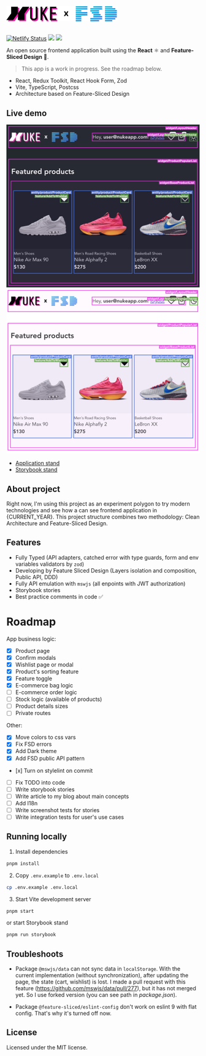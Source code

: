 <picture>
  <source media="(prefers-color-scheme: dark)" srcset="./public/images/logo@dark.png">
  <img alt="Nuke App" width="290px" src="./public/images/logo@light.png">
</picture>
<br />
<br />

[![Netlify Status](https://img.shields.io/netlify/d1054c75-ff07-48af-8017-83083dc30951?style=flat&colorA=000000&colorB=000000)](https://app.netlify.com/sites/nukeapp/deploys) ![](https://img.shields.io/badge/architecture-%20Feature--Sliced%20Design-000000?style=flat) [![](https://img.shields.io/badge/code%20style-Anthony%20Fu-000000?style=flat)](https://github.com/antfu/eslint-config)

An open source frontend application built using the **React** ⚛️ and **Feature-Sliced Design** 🍰.

> This app is a work in progress. See the roadmap below.

- React, Redux Toolkit, React Hook Form, Zod
- Vite, TypeScript, Postcss
- Architecture based on Feature-Sliced Design

## Live demo

![](./public/images/preview@dark.png#gh-dark-mode-only)![](./public/images/preview@light.png#gh-light-mode-only)

- [Application stand](https://nukeapp.netlify.app/)
- [Storybook stand](https://nukeapp-story.netlify.app/)

## About project

Right now, I'm using this project as an experiment polygon to try modern technologies and see how a can see frontend application in {CURRENT_YEAR}. This project structure combines two methodology: Clean Architecture and Feature-Sliced Design.

## Features

- Fully Typed (API adapters, catched error with type guards, form and env variables validators by `zod`)
- Developing by Feature Sliced Design (Layers isolation and composition, Public API, DDD)
- Fully API emulation with `mswjs` (all enpoints with JWT authorization)
- Storybook stories
- Best practice comments in code ✅

# Roadmap

App business logic:

- [x] Product page
- [x] Confirm modals
- [x] Wishlist page or modal
- [x] Product's sorting feature
- [x] Feature toggle
- [x] E-commerce bag logic
- [ ] E-commerce order logic
- [ ] Stock logic (available of products)
- [ ] Product details sizes
- [ ] Private routes

Other:

- [x] Move colors to css vars
- [x] Fix FSD errors
- [x] Add Dark theme
- [x] Add FSD public API pattern
- [х] Turn on stylelint on commit
- [ ] Fix TODO into code
- [ ] Write storybook stories
- [ ] Write article to my blog about main concepts
- [ ] Add I18n
- [ ] Write screenshot tests for stories
- [ ] Write integration tests for user's use cases

## Running locally

1. Install dependencies

```bash
pnpm install
```

2. Copy `.env.example` to `.env.local`

```bash
cp .env.example .env.local
```

3. Start Vite development server

```bash
pnpm start
```

or start Storybook stand

```bash
pnpm run storybook
```

## Troubleshoots

- Package `@mswjs/data` can not sync data in `localStorage`. With the current implementation (without synchronization), after updating the page, the state (cart, wishlist) is lost. I made a pull request with this feature (https://github.com/mswjs/data/pull/277), but it has not merged yet. So I use forked version (you can see path in _package.json_).

- Package `@feature-sliced/eslint-config` don't work on eslint 9 with flat config. That's why it's turned off now.

## License

Licensed under the MIT license.
